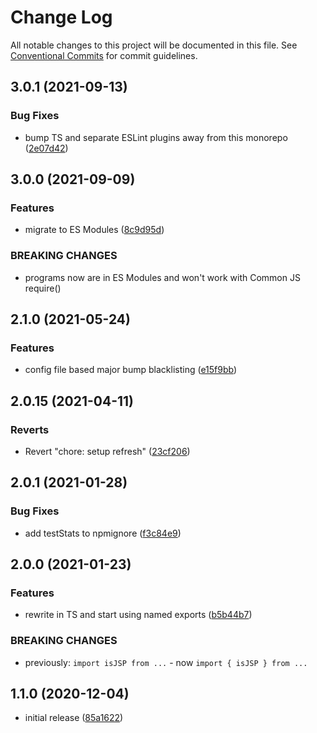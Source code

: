 # Change Log

All notable changes to this project will be documented in this file.
See [Conventional Commits](https://conventionalcommits.org) for commit guidelines.

## 3.0.1 (2021-09-13)

### Bug Fixes

- bump TS and separate ESLint plugins away from this monorepo ([2e07d42](https://github.com/codsen/codsen/commit/2e07d424222b6ffedf5fb45c83ad453627ec2904))

## 3.0.0 (2021-09-09)

### Features

- migrate to ES Modules ([8c9d95d](https://github.com/codsen/codsen/commit/8c9d95d5dea0b769c2f070397141918a4893d575))

### BREAKING CHANGES

- programs now are in ES Modules and won't work with Common JS require()

## 2.1.0 (2021-05-24)

### Features

- config file based major bump blacklisting ([e15f9bb](https://github.com/codsen/codsen/commit/e15f9bba1c4fd5f847ac28b3f38fa6ee633f5dca))

## 2.0.15 (2021-04-11)

### Reverts

- Revert "chore: setup refresh" ([23cf206](https://github.com/codsen/codsen/commit/23cf206970a087ff0fa04e61f94d919f59ab3881))

## 2.0.1 (2021-01-28)

### Bug Fixes

- add testStats to npmignore ([f3c84e9](https://github.com/codsen/codsen/commit/f3c84e95afc5514214312f913692d85b2e12eb29))

## 2.0.0 (2021-01-23)

### Features

- rewrite in TS and start using named exports ([b5b44b7](https://github.com/codsen/codsen/commit/b5b44b79ddcb7ed3925f42e76f9d303a63dff6f4))

### BREAKING CHANGES

- previously: `import isJSP from ...` - now `import { isJSP } from ...`

## 1.1.0 (2020-12-04)

- initial release ([85a1622](https://git.sr.ht/~royston/codsen/commit/85a16228243471ab33f702ddd0a911d7bb37ca39))

